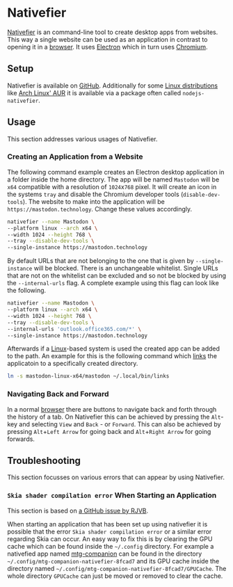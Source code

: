 # Nativefier

[Nativefier](https://github.com/nativefier/nativefier) is an command-line tool to create desktop
apps from websites.
This way a single website can be used as an application in contrast to opening it in a
[browser](/wiki/web_browser.md).
It uses [Electron](https://www.electronjs.org/) which in turn uses
[Chromium](https://www.chromium.org/).

## Setup

Nativefier is available on [GitHub](https://github.com/nativefier/nativefier).
Additionally for some [Linux distributions](/wiki/linux.md#distributions) like
[Arch Linux' AUR](/wiki/linux/package_manager.md#arch-linux-pacman-and-yay) it is available via a
package often called `nodejs-nativefier`.

## Usage

This section addresses various usages of Nativefier.

### Creating an Application from a Website

The following command example creates an Electron desktop application in a folder inside the home
directory.
The app will be named `Mastodon` will be `x64` compatible with a resolution
of `1024`x`768` pixel.
It will create an icon in the systems `tray` and disable the Chromium developer tools
(`disable-dev-tools`).
The website to make into the application will be `https://mastodon.technology`.
Change these values accordingly.

```sh
nativefier --name Mastodon \
--platform linux --arch x64 \
--width 1024 --height 768 \
--tray --disable-dev-tools \
--single-instance https://mastodon.technology
```

By default URLs that are not belonging to the one that is given by `--single-instance` will be
blocked.
There is an unchangeable whitelist.
Single URLs that are not on the whitelist can be excluded and so not be blocked by using the
`--internal-urls` flag.
A complete example using this flag can look like the following.

```sh
nativefier --name Mastodon \
--platform linux --arch x64 \
--width 1024 --height 768 \
--tray --disable-dev-tools \
--internal-urls 'outlook.office365.com/*' \
--single-instance https://mastodon.technology
```

Afterwards if a [Linux](/wiki/linux.md)-based system is used the created app can be added to the
path.
An example for this is the following command which
[links](/wiki/linux/shell.md#symbolic-links-using-ln) the applicatoin to a specifically created
directory.

```sh
ln -s mastodon-linux-x64/mastodon ~/.local/bin/links
```

### Navigating Back and Forward

In a normal [browser](/wiki/web_browser.md) there are buttons to navigate back and forth through
the history of a tab.
On Nativefier this can be achieved by pressing the `Alt`-key and selecting `View` and `Back` - or
`Forward`.
This can also be achieved by pressing `Alt`+`Left Arrow` for going back and `Alt`+`Right Arrow` for
going forwards.

## Troubleshooting

This section focusses on various errors that can appear by using Nativefier.

### `Skia shader compilation error` When Starting an Application

This section is based on
[a GitHub issue by RJVB](https://github.com/ferdium/ferdium-app/issues/1265).

When starting an application that has been set up using nativefier it is possible that the error
`Skia shader compilation error` or a similar error regarding Skia can occur.
An easy way to fix this is by clearing the GPU cache which can be found inside the `~/.config`
directory.
For example a nativefied app named [mtg-companion](/wiki/games/magic%3A_the_gathering.md#resources)
can be found in the directory `~/.config/mtg-companion-nativefier-8fcad7` and its GPU cache inside
the directory named `~/.config/mtg-companion-nativefier-8fcad7/GPUCache`.
The whole directory `GPUCache` can just be moved or removed to clear the cache.

